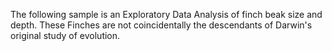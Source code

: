 The following sample is an Exploratory Data Analysis of finch beak size and depth. These Finches are not coincidentally the descendants of Darwin's original study of evolution.

